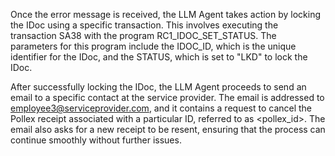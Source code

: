 Once the error message is received, the LLM Agent takes action by locking the IDoc using a specific transaction. This involves executing the transaction SA38 with the program RC1_IDOC_SET_STATUS. The parameters for this program include the IDOC_ID, which is the unique identifier for the IDoc, and the STATUS, which is set to "LKD" to lock the IDoc.

After successfully locking the IDoc, the LLM Agent proceeds to send an email to a specific contact at the service provider. The email is addressed to employee3@serviceprovider.com, and it contains a request to cancel the Pollex receipt associated with a particular ID, referred to as <pollex_id>. The email also asks for a new receipt to be resent, ensuring that the process can continue smoothly without further issues.